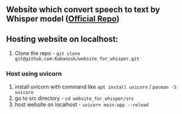 ## Website which convert speech to text by Whisper model ([Official Repo](https://github.com/openai/whisper))

## Hosting website on localhost:

1. Clone the repo - `git clone git@github.com:Kabanosk/website_for_whisper.git`

### Host using uvicorn
1. install uvicorn with command like `apt install uvicorn` / `pacman -S uvicorn`
2. go to src directory - `cd website_for_whisper/src`
3. host website on localhost - `uvicorn main:app --reload`
